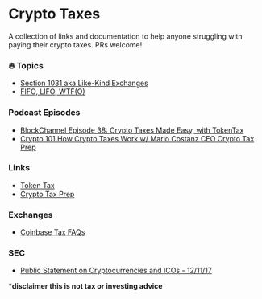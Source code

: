 # Crypto Taxes
A collection of links and documentation to help anyone struggling with paying their crypto taxes. PRs welcome!
### 🔥 Topics
- [Section 1031 aka Like-Kind Exchanges](https://www.forbes.com/sites/tysoncross/2018/02/19/the-truth-about-cryptocurrency-and-like-kind-exchanges/#7426c46a6fd1)
- [FIFO, LIFO, WTF(O)](https://www.investopedia.com/university/definitive-bitcoin-tax-guide-dont-let-irs-snow-you/definitive-bitcoin-tax-guide-chapter-1-trading-gains-and-losses-c-lifo-fifo-offsetting-lots.asp)
### Podcast Episodes
- [BlockChannel Episode 38: Crypto Taxes Made Easy, with TokenTax](https://itunes.apple.com/us/podcast/blockchannel/id1307284590?mt=2&i=1000404020510)
- [Crypto 101 How Crypto Taxes Work w/ Mario Costanz CEO Crypto Tax Prep](https://itunes.apple.com/us/podcast/how-crypto-taxes-work-w-mario-costanz-ceo-crypto-tax-prep/id1262351840?i=1000401219783&mt=2)

### Links
- [Token Tax](https://tokentax.us/)
- [Crypto Tax Prep](https://cryptotaxprep.com/)

### Exchanges
- [Coinbase Tax FAQs](https://support.coinbase.com/customer/en/portal/articles/1496488-taxes-faq)

### SEC
- [Public Statement on Cryptocurrencies and ICOs - 12/11/17](https://www.sec.gov/news/public-statement/statement-clayton-2017-12-11)

***disclaimer this is not tax or investing advice**
